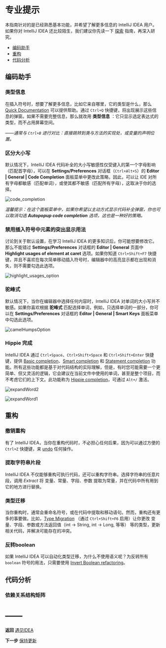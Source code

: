 # 专业提示
本指南针对的是已经熟悉基本功能，并希望了解更多信息的 IntelliJ IDEA 用户。如果你对 IntelliJ IDEA 还比较陌生，我们建议你先读一下 [探索](https://github.com/mrzhqiang/idea-helper/tree/master/遇见IDEA/探索) 指南，再深入研究。

- [编码助手](#编码助手)
- [重构](#重构)
- [代码分析](#代码分析)


## 编码助手

### 类型信息
在插入符号时，想要了解更多信息，比如它来自哪里，它的类型是什么，那么 [Quick Documentation](https://www.jetbrains.com/help/idea/using-code-editor.html#quick_popups) 可以提供帮助。通过 `Ctrl+Q` 快捷键，将出现展示这些信息的弹窗。如果不需要完整信息，那么就改用 **类型信息** ：它只显示选定表达式的类型，而不占用屏幕空间。

*——通常与 `Ctrl+B` 进行对比：直接跳转到类与方法的实现处，或变量的声明位置。*

### 区分大小写
默认情况下，IntelliJ IDEA 代码补全的大小写敏感性仅受键入的第一个字母影响（匹配首字母），可以在 **Settings/Preferences** 对话框（`Ctrl+Alt+S`）的 **Editor | General | Code Completion** 面板菜单中更改此策略，因此，可以让 IDE 对所有字母都敏感（匹配单词），或使其都不敏感（匹配所有字母），这取决于你的选择。

![code_completion](https://github.com/mrzhqiang/idea-helper/blob/master/遇见IDEA/专业技巧/image/code_completion.png)

*温馨提示：在这个面板菜单中，如果你希望以主动方式显示代码补全弹窗，你也可以取消勾选 __Autopopup code completion__ 选项，这也是一种好的策略。*

### 禁用插入符号中元素的突出显示用法
讨论到关于默认设置，在学习 IntelliJ IDEA 的更多知识后，你可能想要修改它。那么不能错过 **Settings/Preferences** 对话框的 **Editor | General** 页面中 **Highlight usages of element at caret** 选项。如果你知道 `Ctrl+Shift+F7` 快捷键，并且不喜欢在每次简单移动插入符号时，编辑器中的高亮显示都在出现和消失，则不需要勾选此选项。

![highlight_usages_option](https://github.com/mrzhqiang/idea-helper/blob/master/遇见IDEA/专业技巧/image/highlight_usages_option.png)

### 驼峰式
默认情况下，当你在编辑器中选择任何内容时，IntelliJ IDEA 对单词的大小写并不敏感。如果你喜欢根据 **驼峰式** 匹配选择单词，例如，只选择单词的一部分，你可以在 **Settings/Preferences** 对话框的 **Editor | General | Smart Keys** 面板菜单中勾选此选项。

![camelHumpsOption](https://github.com/mrzhqiang/idea-helper/blob/master/遇见IDEA/专业技巧/image/camelHumpsOption.png)

### Hippie 完成
IntelliJ IDEA 通过 `Ctrl+Space`、`Ctrl+Shift+Space` 和 `Ctrl+Shift+Enter` 快捷键，提供 [Basic completion](https://www.jetbrains.com/help/idea/auto-completing-code.html#basic_completion)、[Smart completion](https://www.jetbrains.com/help/idea/auto-completing-code.html#smart_completion) 和 [Statement completion](https://www.jetbrains.com/help/idea/auto-completing-code.html#statements_completion) 功能。所有这些功能都是基于对代码结构的实际理解，但是，有时您可能需要一个更简单、但又灵活的逻辑，它会建议在当前文件中使用的单词，甚至是整个项目，而不考虑它们的上下文。此功能称为 [Hippie completion](https://www.jetbrains.com/help/idea/auto-completing-code.html#hippie_completion)，可通过 `Alt+/` 激活。

![expandWord2](https://github.com/mrzhqiang/idea-helper/blob/master/遇见IDEA/专业技巧/image/expandWord2.png)

![expandWord1](https://github.com/mrzhqiang/idea-helper/blob/master/遇见IDEA/专业技巧/image/expandWord1.png)


## 重构

### 撤销重构
有了 IntelliJ IDEA，当你在重构代码时，不必担心任何后果，因为可以通过方便的 `Ctrl+Z` 快捷键，来 [undo](https://www.jetbrains.com/help/idea/using-code-editor.html#editor_code_selection) 任何操作。

### 提取字符串片段
IntelliJ IDEA 不仅能够重构可执行代码，还可以重构字符串。选择字符串的任意片段，调用 *Extract* 将 变量、常量、字段、参数 提取为常量，并在代码中所有用到它的地方进行替换。

### 类型迁移
当你重构时，通常会重命名符号，或在代码中提取和移动语句。然而，重构还有更多的事要做。比如，[Type Migration](https://www.jetbrains.com/help/idea/type-migration.html) （通过 `Ctrl+Shift+F6` 启用）让你更改 变量、字段、参数或方法返回值（int → String, int → Long, 等等） 等的类型，更新相关代码，并解决可能存在的冲突。

### 反转boolean
如果 IntelliJ IDEA 可以自动化类型迁移，为什么不使用语义呢？为反转所有 `boolean` 符号的用法，只需要使用 [Invert Boolean refactoring](https://www.jetbrains.com/help/idea/invert-boolean-refactoring.html)。


## 代码分析

### 依赖关系结构矩阵


# ——
**返回** [遇见IDEA](https://github.com/mrzhqiang/idea-helper/blob/master/遇见IDEA/)

**下一步** [保持更新](https://github.com/mrzhqiang/idea-helper/tree/master/遇见IDEA/保持更新)
